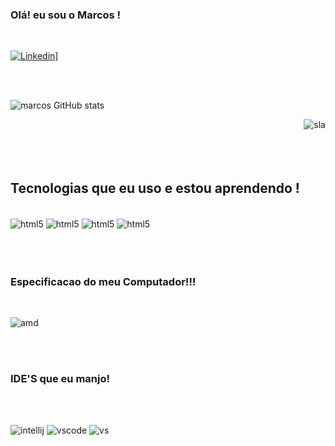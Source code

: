 ### Olá! eu sou o Marcos !
<br>

[![Linkedin](https://img.shields.io/badge/LinkedIn-0077B5?style=for-the-badge&logo=linkedin&logoColor=white)](www.linkedin.com/in/marcus-miguel-b344a6240)]

<br>
<br>

![ marcos GitHub stats](https://github-readme-stats.vercel.app/api?username=marcosdevss&show_icons=true&bg_color=00000000) 

<div style = "display inline_block"> 
<img align = "right" alt = "sla" src = "https://media.giphy.com/media/6kQA7RbL36wxVuRHjH/giphy.gif">
</div>
<br>
<br>
<br>

<br>

## Tecnologias que eu uso e estou aprendendo !

<div style = "display inline_block"><br/>
<img align = "center" alt ="html5" src ="https://img.shields.io/badge/HTML-239120?style=for-the-badge&logo=html5&logoColor=white">
<img align = "center" alt ="html5" src ="https://img.shields.io/badge/Java-ED8B00?style=for-the-badge&logo=openjdk&logoColor=white">
<img align = "center" alt ="html5" src ="https://img.shields.io/badge/MySQL-00000F?style=for-the-badge&logo=mysql&logoColor=white">
<img align = "center" alt ="html5" src ="https://img.shields.io/badge/C%23-239120?style=for-the-badge&logo=c-sharp&logoColor=white">
</div> 

<br>
<br>
<br>

### Especificacao do meu Computador!!!

<br>

![amd](https://img.shields.io/badge/AMD-Ryzen_7_3800X-ED1C24?style=for-the-badge&logo=amd&logoColor=white)


<br>
<br>

### IDE'S que eu manjo!

<br>
<br>

![intellij](https://img.shields.io/badge/IntelliJ_IDEA-000000.svg?style=for-the-badge&logo=intellij-idea&logoColor=white) 
![vscode](https://img.shields.io/badge/Visual_Studio_Code-0078D4?style=for-the-badge&logo=visual%20studio%20code&logoColor=white)
![vs](https://img.shields.io/badge/Visual_Studio-5C2D91?style=for-the-badge&logo=visual%20studio&logoColor=white)
